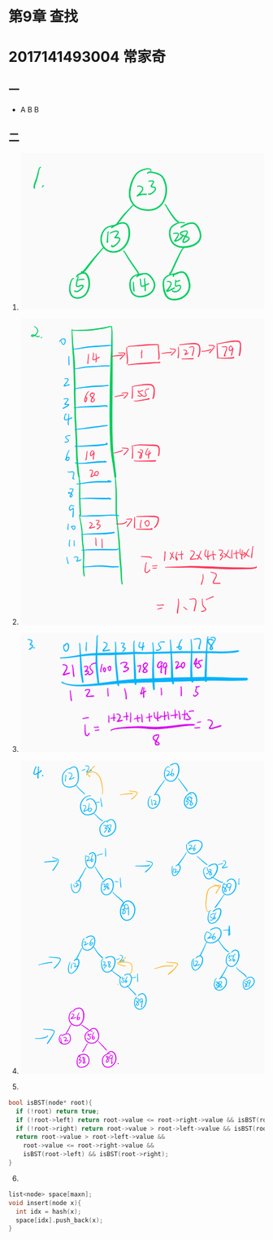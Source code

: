 # 第9章 查找
# 2017141493004 常家奇

## 一
- A B B

## 二

1. ![1](1.png)

2. ![2](2.png)

3. ![3](3.png)

4. ![4](4.png)

5. 

```cpp
bool isBST(node* root){
  if (!root) return true;
  if (!root->left) return root->value <= root->right->value && isBST(root->right);
  if (!root->right) return root->value > root->left->value && isBST(root->left);
  return root->value > root->left->value &&
    root->value <= root->right->value &&
    isBST(root->left) && isBST(root->right);
}
```

6.

```cpp
list<node> space[maxn];
void insert(node x){
  int idx = hash(x);
  space[idx].push_back(x);
}
```